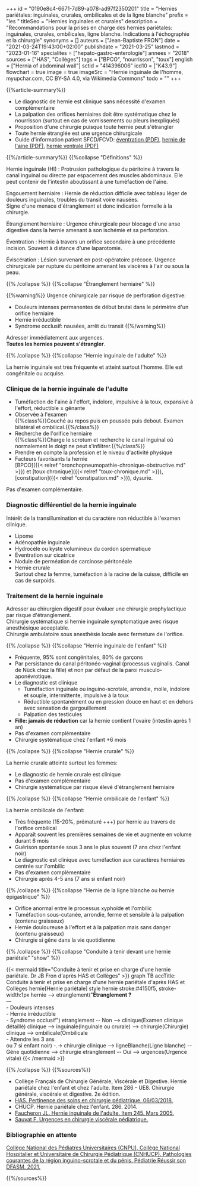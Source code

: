 +++
id = "0190e8c4-6671-7d89-a078-ad97f2350201"
title = "Hernies pariétales: inguinales, crurales, ombilicales et de la ligne blanche"
prefix = "les "
titleSeo = "Hernies inguinales et crurales"
description = "Recommandations pour la prises en charge des hernies pariétales: inguinales, crurales, ombilicales, ligne blanche. Indications à l'échographie et la chirurgie"
synonyms = []
auteurs = ["Jean-Baptiste FRON"]
date = "2021-03-24T19:43:00+02:00"
publishdate = "2021-03-25"
lastmod = "2023-01-16"
specialites = ["hepato-gastro-enterologie"]
annees = "2018"
sources = ["HAS", "Collèges"]
tags = ["BPCO", "nourrisson", "toux"]
english = ["Hernia of abdominal wall"]
sctid = "414396006"
icd10 = ["K43.9"]
flowchart = true
image = true
imageSrc = "Hernie inguinale de l'homme, myupchar.com, CC BY-SA 4.0, via Wikimedia Commons"
todo = ""
+++

{{%article-summary%}}

- Le diagnostic de hernie est clinique sans nécessité d'examen complémentaire
- La palpation des orifices herniaires doit être systématique chez le nourrisson (surtout en cas de vomissements ou pleurs inexpliqués)
- Proposition d'une chirurgie puisque toute hernie peut s'étrangler
- Toute hernie étranglée est une urgence chirurgicale
- Guide d'information patient SFCD/FCVD: [éventration (PDF)](https://www.fcvd.fr/wp-content/uploads/2022/01/FICHE-D_INFORMATION-PATIENT-EVENTRATIONS.pdf), [hernie de l'aine (PDF)](https://www.fcvd.fr/wp-content/uploads/2022/01/FICHE-D_INFORMATION-PATIENT-EVENTRATIONS.pdf), [hernie ventrale (PDF)](https://www.fcvd.fr/wp-content/uploads/2022/01/FICHE-D_INFORMATION-PATIENT-HERNIES-VENTRALES.pdf)

{{%/article-summary%}}
{{%collapse "Définitions" %}}

Hernie inguinale (HI)
: Protrusion pathologique du péritoine à travers le canal inguinal ou directe par espacement des muscles abdominaux. Elle peut contenir de l'intestin aboutissant à une tuméfaction de l'aine.

Engouement herniaire
: Hernie de réduction difficile avec tableau léger de douleurs inguinales, troubles du transit voire nausées.  
Signe d'une menace d'étranglement et donc indication formelle à la chirurgie.

Étranglement herniaire
: Urgence chirurgicale pour blocage d'une anse digestive dans la hernie amenant à son ischémie et sa perforation.

Éventration
: Hernie à travers un orifice secondaire à une précédente incision. Souvent à distance d'une laparotomie.

Éviscération
: Lésion survenant en post-opératoire précoce. Urgence chirurgicale par rupture du péritoine amenant les viscères à l'air ou sous la peau.

{{% /collapse %}}
{{%collapse "Étranglement herniaire" %}}

{{%warning%}}
Urgence chirurgicale par risque de perforation digestive:

- Douleurs intenses permanentes de début brutal dans le périmètre d'un orifice herniaire
- Hernie irréductible
- Syndrome occlusif: nausées, arrêt du transit
{{%/warning%}}

Adresser immédiatement aux urgences.  
**Toutes les hernies peuvent s'étrangler**.

{{% /collapse %}}
{{%collapse "Hernie inguinale de l'adulte" %}}

La hernie inguinale est très fréquente et atteint surtout l'homme. Elle est congénitale ou acquise.

### Clinique de la hernie inguinale de l'adulte

- Tuméfaction de l'aine à l'effort, indolore, impulsive à la toux, expansive à l'effort, réductible ± gênante
- Observée à l'examen  
  {{%class%}}Couché au repos puis en poussée puis debout. Examen bilatéral et ombilical.{{%/class%}}
- Recherche de l'orifice herniaire  
  {{%class%}}Charge le scrotum et recherche le canal inguinal où normalement le doigt ne peut s'infiltrer.{{%/class%}}
- Prendre en compte la profession et le niveau d'activité physique
- Facteurs favorisants la hernie  
  [BPCO]({{< relref "bronchopneumopathie-chronique-obstructive.md" >}}) et [toux chronique]({{< relref "toux-chronique.md" >}}), [constipation]({{< relref "constipation.md" >}}), dysurie.

Pas d'examen complémentaire.

### Diagnostic différentiel de la hernie inguinale

Intérêt de la transillumination et du caractère non réductible à l'examen clinique.

- Lipome
- Adénopathie inguinale
- Hydrocèle ou kyste volumineux du cordon spermatique
- Éventration sur cicatrice
- Nodule de perméation de carcinose péritonéale
- Hernie crurale  
  Surtout chez la femme, tuméfaction à la racine de la cuisse, difficile en cas de surpoids.

### Traitement de la hernie inguinale

Adresser au chirurgien digestif pour évaluer une chirurgie prophylactique par risque d'étranglement.  
Chirurgie systématique si hernie inguinale symptomatique avec risque anesthésique acceptable.  
Chirurgie ambulatoire sous anesthésie locale avec fermeture de l'orifice.

{{% /collapse %}}
{{%collapse "Hernie inguinale de l'enfant" %}}

- Fréquente, 95% sont congénitales, 80% de garçons
- Par persistance du canal péritonéo-vaginal (processus vaginalis. Canal de Nück chez la fille) et non par défaut de la paroi musculo-aponévrotique.
- Le diagnostic est clinique
  - Tuméfaction inguinale ou inguino-scrotale, arrondie, molle, indolore et souple, intermittente, impulsive à la toux
  - Réductible spontanément ou en pression douce en haut et en dehors avec sensation de gargouillement
  - Palpation des testicules
- **Fille: jamais de réduction** car la hernie contient l'ovaire (intestin après 1 an)
- Pas d'examen complémentaire
- Chirurgie systématique chez l'enfant +6 mois

{{% /collapse %}}
{{%collapse "Hernie crurale" %}}

La hernie crurale atteinte surtout les femmes:

- Le diagnostic de hernie crurale est clinique
- Pas d'examen complémentaire
- Chirurgie systématique par risque élevé d'étranglement herniaire

{{% /collapse %}}
{{%collapse "Hernie ombilicale de l'enfant" %}}

La hernie ombilicale de l'enfant:

- Très fréquente (15-20%, prématuré +++) par hernie au travers de l'orifice ombilical
- Apparaît souvent les premières semaines de vie et augmente en volume durant 6 mois
- Guérison spontanée sous 3 ans le plus souvent (7 ans chez l'enfant noir)
- Le diagnostic est clinique avec tuméfaction aux caractères herniaires centrée sur l'ombilic
- Pas d'examen complémentaire
- Chirurgie après 4-5 ans (7 ans si enfant noir)

{{% /collapse %}}
{{%collapse "Hernie de la ligne blanche ou hernie épigastrique" %}}

- Orifice anormal entre le processus xyphoïde et l'ombilic
- Tuméfaction sous-cutanée, arrondie, ferme et sensible à la palpation (contenu graisseux)
- Hernie douloureuse à l'effort et à la palpation mais sans danger (contenu graisseux)
- Chirurgie si gêne dans la vie quotidienne

{{% /collapse %}}
{{%collapse "Conduite à tenir devant une hernie pariétale" "show" %}}

{{< mermaid title="Conduite à tenir et prise en charge d'une hernie pariétale. Dr JB Fron d'après HAS et Collèges" >}}
graph TB
accTitle: Conduite à tenir et prise en charge d'une hernie pariétale d'après HAS et Collèges
  hernie[Hernie pariétale]
  style hernie stroke:#4150f5, stroke-width:1px
    hernie --> etranglement("<b>Étranglement ?</b><br>—<br>- Douleurs intenses<br>- Hernie irréductible<br>- Syndrome occlusif")
      etranglement -- Non --> clinique(Examen clinique détaillé)
        clinique --> inguinale(Inguinale ou crurale) --> chirurgie(Chirurgie)
        clinique --> ombilicale(Ombilicale<br>- Attendre les 3 ans<br>ou 7 si enfant noir) -.-> chirurgie
        clinique --> ligneBlanche(Ligne blanche) -- Gêne quotidienne --> chirurgie
      etranglement -- Oui --> urgences(Urgence vitale)
{{< /mermaid >}}

{{% /collapse %}}
{{%sources%}}

- Collège Français de Chirurgie Générale, Viscérale et Digestive. Hernie pariétale chez l'enfant et chez l'adulte. Item 286 - UE8. Chirurgie générale, viscérale et digestive. 2e édition.
- [HAS. Pertinence des soins en chirurgie pédiatrique. 06/03/2018.](https://www.has-sante.fr/jcms/c_2831488/fr/pertinence-des-soins-en-chirurgie-pediatrique)
- CHUCP. Hernie pariétale chez l'enfant. 286. 2014.
- [Faucheron JL. Hernie inguinale de l'adulte. Item 245. Mars 2005.](https://doczz.fr/doc/2579938/hernie-inguinale-de-l-adulte--245a-)
- [Sauvat F. Urgences en chirurgie viscérale pédiatrique.](https://urgences-serveur.fr/IMG/pdf/Urg_chir_pediatriques.pdf)

### Bibliographie en attente

[Collège National des Pédiatres Universitaires (CNPU), Collège National Hospitalier et Universitaire de Chirurgie Pédiatrique (CNHUCP). Pathologies courantes de la région inguino-scrotale et du pénis. Pédiatrie Réussir son DFASM. 2021.](https://www.pedia-univ.fr/deuxieme-cycle/referentiel/gastroenterologie-nutrition-chirurgie-abdominopelvienne/pathologies)

{{%/sources%}}
